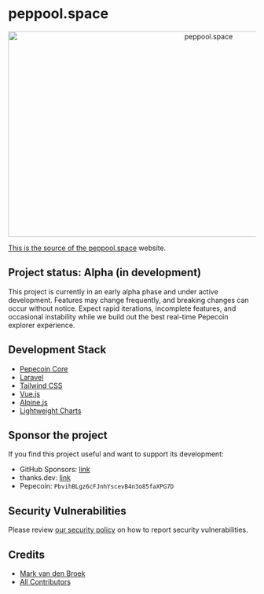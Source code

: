 # peppool.space

<p align="center"><a href="https://peppool.space" target="_blank"><img src="https://cdn.peppool.space/opengraph/default-card-large.png" width="800" height="418" alt="peppool.space"></p>

This is the source of the [peppool.space][link-website] website.

## Project status: Alpha (in development)

This project is currently in an early alpha phase and under active development. Features may change frequently, and breaking changes can occur without notice. Expect rapid iterations, incomplete features, and occasional instability while we build out the best real-time Pepecoin explorer experience.

## Development Stack

- [Pepecoin Core][link-pepecoin-core]
- [Laravel][link-laravel]
- [Tailwind CSS][link-tailwind]
- [Vue.js][link-vue]
- [Alpine.js][link-alpine]
- [Lightweight Charts][link-lightweight-charts]

## Sponsor the project

If you find this project useful and want to support its development:

- GitHub Sponsors: [link][link-sponsors]
- thanks.dev: [link][link-thanks]
- Pepecoin: `PbvihBLgz6cFJnhYscevB4n3o85faXPG7D`

## Security Vulnerabilities

Please review [our security policy](../../security/policy) on how to report security vulnerabilities.

## Credits

- [Mark van den Broek](https://github.com/mvdnbrk)
- [All Contributors](../../contributors)

[link-website]: https://peppool.space
[link-laravel]: https://laravel.com
[link-vue]: https://vuejs.org
[link-tailwind]: https://tailwindcss.com
[link-alpine]: https://alpinejs.dev
[link-lightweight-charts]: https://www.tradingview.com/lightweight-charts/
[link-pepecoin-core]: https://github.com/pepecoinppc/pepecoin
[link-sponsors]: https://github.com/sponsors/mvdnbrk
[link-thanks]: https://thanks.dev/u/gh/mvdnbrk
